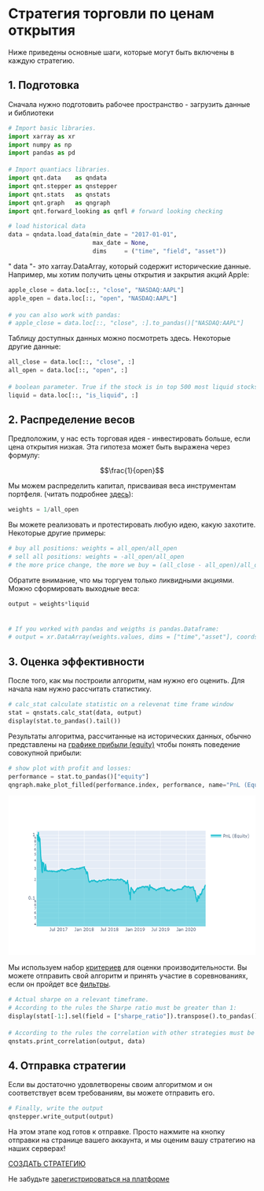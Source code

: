 # Стратегия торговли по ценам открытия

Ниже приведены основные шаги, которые могут быть включены в каждую стратегию.
## 1. Подготовка
Сначала нужно подготовить рабочее пространство - загрузить данные и библиотеки
```python
# Import basic libraries.
import xarray as xr
import numpy as np
import pandas as pd

# Import quantiacs libraries.
import qnt.data    as qndata
import qnt.stepper as qnstepper
import qnt.stats   as qnstats
import qnt.graph   as qngraph
import qnt.forward_looking as qnfl # forward looking checking
```
```python
# load historical data
data = qndata.load_data(min_date = "2017-01-01",
                        max_date = None,
                        dims     = ("time", "field", "asset"))
```

" data "- это xarray.DataArray, который содержит исторические данные. Например, 
мы хотим получить цены открытия и закрытия акций Apple:

```python
apple_close = data.loc[::, "close", "NASDAQ:AAPL"]
apple_open = data.loc[::, "open", "NASDAQ:AAPL"]

# you can also work with pandas:
# apple_close = data.loc[::, "close", :].to_pandas()["NASDAQ:AAPL"]
```

Таблицу доступных данных можно посмотреть здесь. Некоторые другие данные:
```python
all_close = data.loc[::, "close", :]
all_open = data.loc[::, "open", :]

# boolean parameter. True if the stock is in top 500 most liquid stocks over the last month
liquid = data.loc[::, "is_liquid", :]
```

## 2. Распределение весов
Предположим, у нас есть торговая идея - инвестировать больше, если цена открытия низкая. 
Эта гипотеза может быть выражена через формулу:

```math
\frac{1}{open}
```

Мы можем распределить капитал, присваивая веса инструментам портфеля. (читать подробнее [здесь](/data/market.md)):
```python
weights = 1/all_open
```

Вы можете реализовать и протестировать любую идею, какую захотите. Некоторые другие примеры:
```python
# buy all positions: weights = all_open/all_open
# sell all positions: weights = -all_open/all_open
# the more price change, the more we buy = (all_close - all_open)/all_open
```

Обратите внимание, что мы торгуем только ликвидными акциями. Можно сформировать выходные веса:

```python
output = weights*liquid


# If you worked with pandas and weigths is pandas.Dataframe:
# output = xr.DataArray(weights.values, dims = ["time","asset"], coords= {"time":weights.index,"asset":weights.columns} )
```


## 3. Оценка эффективности
После того, как мы построили алгоритм, нам нужно его оценить. Для начала нам нужно рассчитать статистику.
```python
# calc_stat calculate statistic on a relevenat time frame window
stat = qnstats.calc_stat(data, output)
display(stat.to_pandas().tail())
```

Результаты алгоритма, рассчитанные на исторических данных, 
обычно представлены на [графике прибыли (equity)](/intro/rr.md) чтобы понять поведение совокупной прибыли:
```python
# show plot with profit and losses:
performance = stat.to_pandas()["equity"]
qngraph.make_plot_filled(performance.index, performance, name="PnL (Equity)", type="log")
```

![Equity](equity.png)

Мы используем набор [критериев](/quality/rules.md) для оценки производительности. 
Вы можете отправить свой алгоритм и принять участие в соревнованиях, если он пройдет все [фильтры](/quality/major.md).
```python
# Actual sharpe on a relevant timeframe. 
# According to the rules the Sharpe ratio must be greater than 1:
display(stat[-1:].sel(field = ["sharpe_ratio"]).transpose().to_pandas())

# According to the rules the correlation with other strategies must be less than 90%:
qnstats.print_correlation(output, data)
```



## 4. Отправка стратегии

Если вы достаточно удовлетворены своим алгоритмом и он соответствует всем требованиям, вы можете отправить его.
```python
# Finally, write the output
qnstepper.write_output(output)
```

На этом этапе код готов к отправке. Просто нажмите на кнопку отправки на странице вашего аккаунта, 
и мы оценим вашу стратегию на наших серверах!

[СОЗДАТЬ СТРАТЕГИЮ](#)

Не забудьте [зарегистрироваться на платформе](https://quantiacs.io/personalpage/registration)